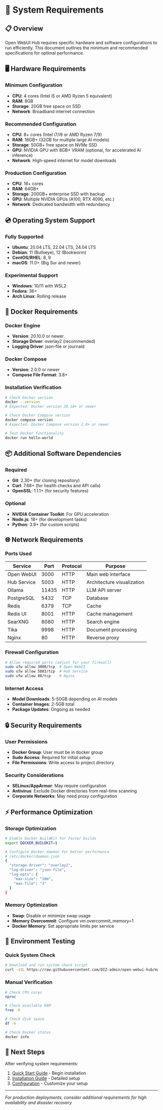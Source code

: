 # 🔧 System Requirements

## 📋 Overview

Open WebUI Hub requires specific hardware and software configurations to run efficiently. This document outlines the minimum and recommended specifications for optimal performance.

## 🖥️ Hardware Requirements

### Minimum Configuration
- **CPU**: 4 cores (Intel i5 or AMD Ryzen 5 equivalent)
- **RAM**: 8GB
- **Storage**: 20GB free space on SSD
- **Network**: Broadband internet connection

### Recommended Configuration
- **CPU**: 8+ cores (Intel i7/i9 or AMD Ryzen 7/9)
- **RAM**: 16GB+ (32GB for multiple large AI models)
- **Storage**: 50GB+ free space on NVMe SSD
- **GPU**: NVIDIA GPU with 8GB+ VRAM (optional, for accelerated AI inference)
- **Network**: High-speed internet for model downloads

### Production Configuration
- **CPU**: 16+ cores
- **RAM**: 64GB+
- **Storage**: 200GB+ enterprise SSD with backup
- **GPU**: Multiple NVIDIA GPUs (A100, RTX 4090, etc.)
- **Network**: Dedicated bandwidth with redundancy

## 💿 Operating System Support

### Fully Supported
- **Ubuntu**: 20.04 LTS, 22.04 LTS, 24.04 LTS
- **Debian**: 11 (Bullseye), 12 (Bookworm)
- **CentOS/RHEL**: 8, 9
- **macOS**: 11.0+ (Big Sur and newer)

### Experimental Support
- **Windows**: 10/11 with WSL2
- **Fedora**: 36+
- **Arch Linux**: Rolling release

## 🐳 Docker Requirements

### Docker Engine
- **Version**: 20.10.0 or newer
- **Storage Driver**: overlay2 (recommended)
- **Logging Driver**: json-file or journald

### Docker Compose
- **Version**: 2.0.0 or newer
- **Compose File Format**: 3.8+

### Installation Verification
```bash
# Check Docker version
docker --version
# Expected: Docker version 20.10+ or newer

# Check Docker Compose version  
docker compose version
# Expected: Docker Compose version 2.0+ or newer

# Test Docker functionality
docker run hello-world
```

## 📦 Additional Software Dependencies

### Required
- **Git**: 2.30+ (for cloning repository)
- **Curl**: 7.68+ (for health checks and API calls)
- **OpenSSL**: 1.1.1+ (for security features)

### Optional
- **NVIDIA Container Toolkit**: For GPU acceleration
- **Node.js**: 18+ (for development tasks)
- **Python**: 3.9+ (for custom scripts)

## 🌐 Network Requirements

### Ports Used
| Service | Port | Protocol | Purpose |
|---------|------|----------|---------|
| Open WebUI | 3000 | HTTP | Main web interface |
| Hub Service | 5003 | HTTP | Architecture visualization |
| Ollama | 11435 | HTTP | LLM API server |
| PostgreSQL | 5432 | TCP | Database |
| Redis | 6379 | TCP | Cache |
| Redis UI | 8001 | HTTP | Cache management |
| SearXNG | 8080 | HTTP | Search engine |
| Tika | 9998 | HTTP | Document processing |
| Nginx | 80 | HTTP | Reverse proxy |

### Firewall Configuration
```bash
# Allow required ports (adjust for your firewall)
sudo ufw allow 3000/tcp  # Open WebUI
sudo ufw allow 5003/tcp  # Hub Service
sudo ufw allow 80/tcp    # Nginx
```

### Internet Access
- **Model Downloads**: 5-50GB depending on AI models
- **Container Images**: 2-5GB total
- **Package Updates**: Ongoing as needed

## 🔒 Security Requirements

### User Permissions
- **Docker Group**: User must be in docker group
- **Sudo Access**: Required for initial setup
- **File Permissions**: Write access to project directory

### Security Considerations
- **SELinux/AppArmor**: May require configuration
- **Antivirus**: Exclude Docker directories from real-time scanning
- **Corporate Networks**: May need proxy configuration

## ⚡ Performance Optimization

### Storage Optimization
```bash
# Enable Docker BuildKit for faster builds
export DOCKER_BUILDKIT=1

# Configure Docker daemon for better performance
# /etc/docker/daemon.json
{
  "storage-driver": "overlay2",
  "log-driver": "json-file",
  "log-opts": {
    "max-size": "10m",
    "max-file": "3"
  }
}
```

### Memory Optimization
- **Swap**: Disable or minimize swap usage
- **Memory Overcommit**: Configure vm.overcommit_memory=1
- **Docker Memory**: Set appropriate limits per service

## 🧪 Environment Testing

### Quick System Check
```bash
# Download and run system check script
curl -sSL https://raw.githubusercontent.com/DIZ-admin/open-webui-hub/main/scripts/check-requirements.sh | bash
```

### Manual Verification
```bash
# Check CPU cores
nproc

# Check available RAM
free -h

# Check disk space
df -h

# Check Docker status
docker info
```

## 🔄 Next Steps

After verifying system requirements:
1. [Quick Start Guide](quick-start.md) - Begin installation
2. [Installation Guide](installation.md) - Detailed setup
3. [Configuration](../configuration/README.md) - Customize your setup

---
*For production deployments, consider additional requirements for high availability and disaster recovery*